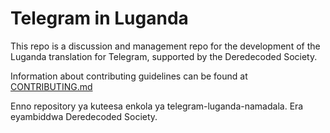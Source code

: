 # Telegram in Luganda
This repo is a discussion and management repo for the development of the Luganda translation for Telegram, supported by the Deredecoded Society.

Information about contributing guidelines can be found at [CONTRIBUTING.md](./CONTRIBUTING.md)

Enno repository ya kuteesa enkola ya telegram-luganda-namadala. Era eyambiddwa Deredecoded Society.
